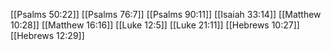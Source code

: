 [[Psalms 50:22]]
[[Psalms 76:7]]
[[Psalms 90:11]]
[[Isaiah 33:14]]
[[Matthew 10:28]]
[[Matthew 16:16]]
[[Luke 12:5]]
[[Luke 21:11]]
[[Hebrews 10:27]]
[[Hebrews 12:29]]
